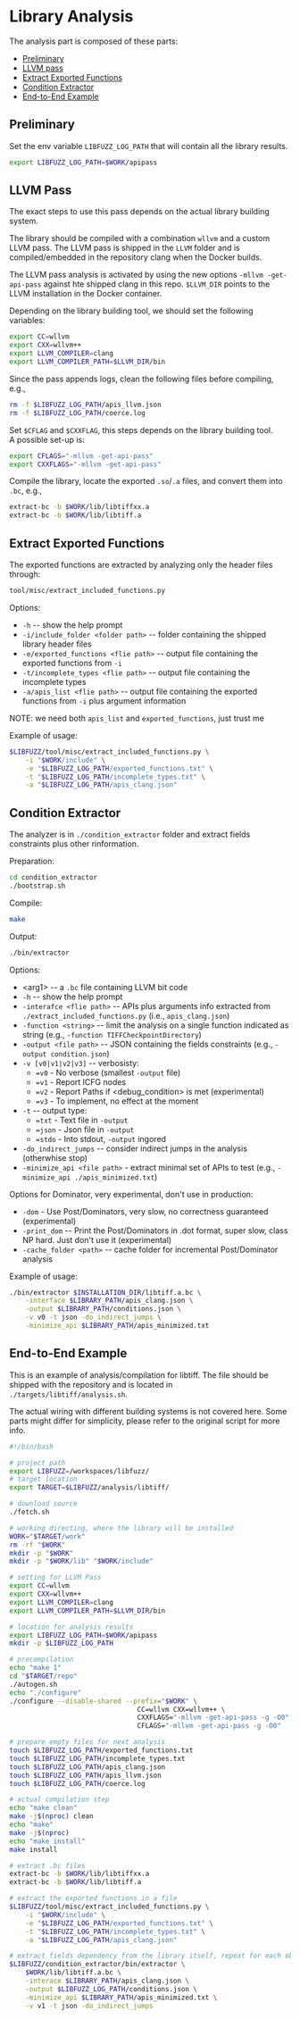 
# Library Analysis

The analysis part is composed of these parts:
- [Preliminary](#preliminary)
- [LLVM pass](#llvm-pass)
- [Extract Exported Functions](#extract-exported-functions)
- [Condition Extractor](#condition-extractor)
- [End-to-End Example](#end-to-end-example)

## Preliminary

Set the env variable `LIBFUZZ_LOG_PATH` that will contain all the library results.
```bash
export LIBFUZZ_LOG_PATH=$WORK/apipass
```

## LLVM Pass

The exact steps to use this pass depends on the actual library building system.

The library should be compiled with a combination `wllvm` and a custom LLVM
pass. The LLVM pass is shipped in the `LLVM` folder and is compiled/embedded in
the repository clang when the Docker builds. 
 
The LLVM pass analysis is activated by using the new options `-mllvm
-get-api-pass` against hte shipped clang in this repo. `$LLVM_DIR` points to the
LLVM installation in the Docker container.

Depending on the library building tool, we should set the following variables:

```bash
export CC=wllvm
export CXX=wllvm++
export LLVM_COMPILER=clang
export LLVM_COMPILER_PATH=$LLVM_DIR/bin
```
Since the pass appends logs, clean the following files before compiling, e.g.,
```bash
rm -f $LIBFUZZ_LOG_PATH/apis_llvm.json
rm -f $LIBFUZZ_LOG_PATH/coerce.log
```
Set `$CFLAG` and `$CXXFLAG`, this steps depends on the library
building tool.  
A possible set-up is:
```bash
export CFLAGS="-mllvm -get-api-pass"
export CXXFLAGS="-mllvm -get-api-pass"
```
Compile the library, locate the exported `.so`/`.a` files, and convert them
into `.bc`, e.g.,
```bash
extract-bc -b $WORK/lib/libtiffxx.a
extract-bc -b $WORK/lib/libtiff.a
```

## Extract Exported Functions

The exported functions are extracted by analyzing only the header files through:
```bash
tool/misc/extract_included_functions.py
```
Options:
- `-h` -- show the help prompt
- `-i/include_folder <folder path>` -- folder containing the shipped library header files
- `-e/exported_functions <flie path>` -- output file containing the exported functions from `-i`
- `-t/incomplete_types <flie path>` -- output file containing the incomplete types
- `-a/apis_list <flie path>` -- output file containing the exported functions from `-i` plus argument information

NOTE: we need both `apis_list` and `exported_functions`, just trust me

Example of usage:
```bash
$LIBFUZZ/tool/misc/extract_included_functions.py \
    -i "$WORK/include" \
    -e "$LIBFUZZ_LOG_PATH/exported_functions.txt" \
    -t "$LIBFUZZ_LOG_PATH/incomplete_types.txt" \
    -a "$LIBFUZZ_LOG_PATH/apis_clang.json"
```

## Condition Extractor

The analyzer is in `./condition_extractor` folder and extract fields constraints plus other rinformation.

Preparation:
```bash
cd condition_extractor
./bootstrap.sh
```
Compile:
```bash
make
```
Output:
```bash
./bin/extractor
```

Options:
- \<arg1\> -- a `.bc` file containing LLVM bit code
- `-h` -- show the help prompt
- `-interafce <flie path>` -- APIs plus arguments info extracted from `./extract_included_functions.py` (i.e., `apis_clang.json`)
- `-function <string>` -- limit the analysis on a single function indicated as string (e.g., `-function TIFFCheckpointDirectory`)
- `-output <file path>` -- JSON containing the fields constraints (e.g., `-output condition.json`)
- `-v [v0|v1|v2|v3]` -- verbosisty:
    - `=v0` - No verbose (smallest `-output` file)
    - `=v1` - Report ICFG nodes
    - `=v2` - Report Paths if \<debug_condition\> is met (experimental)
    - `=v3` - To implement, no effect at the moment
- `-t` -- output type:
    - `=txt` - Text file in `-output`
    - `=json` - Json file in `-output`
    - `=stdo` - Into stdout, `-output` ingored
- `-do_indirect_jumps` -- consider indirect jumps in the analysis (otherwhise stop)
- `-minimize_api <file path>` - extract minimal set of APIs to test (e.g., `-minimize_api ./apis_minimized.txt`)

Options for Dominator, very experimental, don't use in production:
- `-dom` - Use Post/Dominators, very slow, no correctness guaranteed (experimental)
- `-print_dom` -- Print the Post/Dominators in .dot format, super slow, class NP hard. Just don't use it (experimental)
- `-cache_folder <path>` -- cache folder for incremental Post/Dominator analysis


Example of usage:
```bash
./bin/extractor $INSTALLATION_DIR/libtiff.a.bc \
    -interface $LIBRARY_PATH/apis_clang.json \
    -output $LIBRARY_PATH/conditions.json \
    -v v0 -t json -do_indirect_jumps \
    -minimize_api $LIBRARY_PATH/apis_minimized.txt
```

## End-to-End Example

This is an example of analysis/compilation for libtiff. The file should be shipped with the repository and is located in `./targets/libtiff/analysis.sh`.

The actual wiring with different building systems is not covered here.
Some parts might differ for simplicity, please refer to the original script for more info.


```bash
#!/bin/bash

# project path
export LIBFUZZ=/workspaces/libfuzz/
# target location
export TARGET=$LIBFUZZ/analysis/libtiff/ 

# download source
./fetch.sh

# working directing, where the library will be installed
WORK="$TARGET/work"
rm -rf "$WORK"
mkdir -p "$WORK"
mkdir -p "$WORK/lib" "$WORK/include"

# setting for LLVM Pass
export CC=wllvm
export CXX=wllvm++
export LLVM_COMPILER=clang
export LLVM_COMPILER_PATH=$LLVM_DIR/bin

# location for analysis results 
export LIBFUZZ_LOG_PATH=$WORK/apipass
mkdir -p $LIBFUZZ_LOG_PATH

# precompilation
echo "make 1"
cd "$TARGET/repo"
./autogen.sh
echo "./configure"
./configure --disable-shared --prefix="$WORK" \
                                CC=wllvm CXX=wllvm++ \
                                CXXFLAGS="-mllvm -get-api-pass -g -O0" \
                                CFLAGS="-mllvm -get-api-pass -g -O0"

# prepare empty files for next analysis
touch $LIBFUZZ_LOG_PATH/exported_functions.txt
touch $LIBFUZZ_LOG_PATH/incomplete_types.txt
touch $LIBFUZZ_LOG_PATH/apis_clang.json
touch $LIBFUZZ_LOG_PATH/apis_llvm.json
touch $LIBFUZZ_LOG_PATH/coerce.log

# actual compilation step
echo "make clean"
make -j$(nproc) clean
echo "make"
make -j$(nproc)
echo "make install"
make install

# extract .bc files
extract-bc -b $WORK/lib/libtiffxx.a
extract-bc -b $WORK/lib/libtiff.a

# extract the exported functions in a file
$LIBFUZZ/tool/misc/extract_included_functions.py \
    -i "$WORK/include" \
    -e "$LIBFUZZ_LOG_PATH/exported_functions.txt" \
    -t "$LIBFUZZ_LOG_PATH/incomplete_types.txt" \
    -a "$LIBFUZZ_LOG_PATH/apis_clang.json"

# extract fields dependency from the library itself, repeat for each object produced
$LIBFUZZ/condition_extractor/bin/extractor \
    $WORK/lib/libtiff.a.bc \
    -interace $LIBRARY_PATH/apis_clang.json \
    -output $LIBFUZZ_LOG_PATH/conditions.json \
    -minimize_api $LIBRARY_PATH/apis_minimized.txt \
    -v v1 -t json -do_indirect_jumps
```